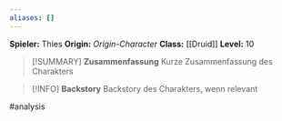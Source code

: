 ```yaml
---
aliases: []
---
```

**Spieler:** Thies
**Origin:** *Origin-Character*
**Class:** [[Druid]]
**Level:** 10

>[!SUMMARY] **Zusammenfassung**
>Kurze Zusammenfassung des Charakters

>[!INFO] **Backstory**
>Backstory des Charakters, wenn relevant

#analysis